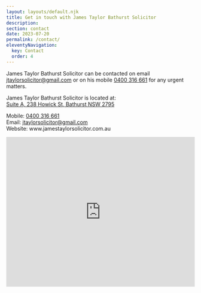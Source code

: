 ```yaml
---
layout: layouts/default.njk
title: Get in touch with James Taylor Bathurst Solicitor
description: 
section: contact
date: 2023-07-20
permalink: /contact/
eleventyNavigation:
  key: Contact
  order: 4
---
```




<p>James Taylor Bathurst Solicitor can be contacted on email <a title="jtaylorsolicitor@gmail.com" href="mailto:jtaylorsolicitor@gmail.com">jtaylorsolicitor@gmail.com</a> or on his mobile <a title="Call James Taylor Bathurst Solicitor" href="tel:+61400316661">0400 316 661</a> for any urgent matters.</p>

<p>James Taylor Bathurst Solicitor is located at:<br><a title="James Taylor Bathurst Solicitor" href="https://goo.gl/maps/FJTn4koADBz6YB5o8" target="_blank" rel="noopener">Suite A, 238 Howick St, Bathurst NSW 2795</a></p>
<p>Mobile: <a title="Call James Taylor Bathurst Solicitor" href="tel:+61400316661">0400 316 661</a><br>
Email: <a title="jtaylorsolicitor@gmail.com" href="mailto:jtaylorsolicitor@gmail.com">jtaylorsolicitor@gmail.com</a><br>
Website: www.jamestaylorsolicitor.com.au</p>


<div class="responsive-embed widescreen">
<iframe src="https://www.google.com/maps/embed?pb=!1m18!1m12!1m3!1d3330.290309966215!2d149.57740281519835!3d-33.41567488078398!2m3!1f0!2f0!3f0!3m2!1i1024!2i768!4f13.1!3m3!1m2!1s0x6b11e4316459d889%3A0xd44b01090c365fc5!2sa%2F238%20Howick%20St%2C%20Bathurst%20NSW%202795!5e0!3m2!1sen!2sau!4v1690851220482!5m2!1sen!2sau" width="100%" height="400px" style="border:0;" allowfullscreen="allowfullscreen" loading="lazy" referrerpolicy="no-referrer-when-downgrade"></iframe>
</div>